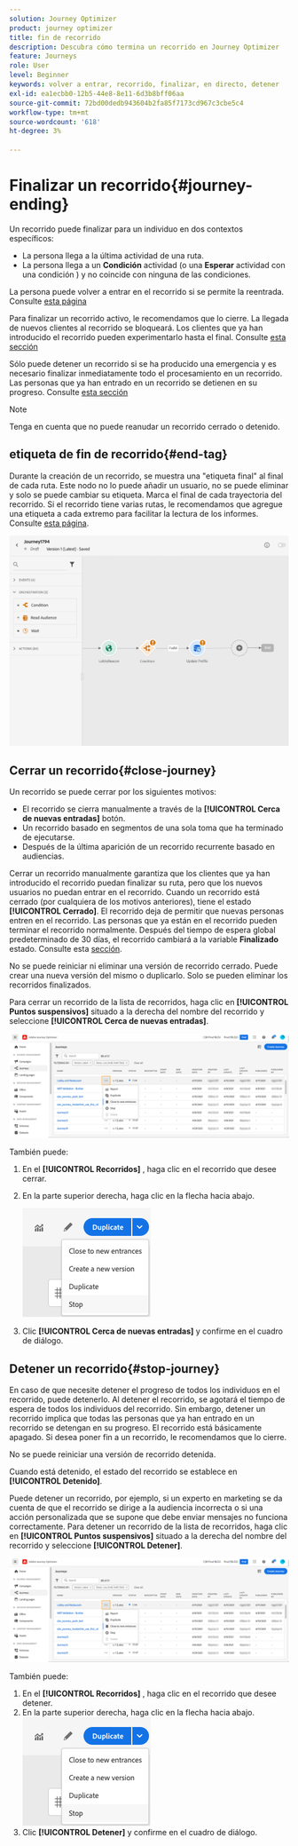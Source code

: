 ```yaml
---
solution: Journey Optimizer
product: journey optimizer
title: fin de recorrido
description: Descubra cómo termina un recorrido en Journey Optimizer
feature: Journeys
role: User
level: Beginner
keywords: volver a entrar, recorrido, finalizar, en directo, detener
exl-id: ea1ecbb0-12b5-44e8-8e11-6d3b8bff06aa
source-git-commit: 72bd00dedb943604b2fa85f7173cd967c3cbe5c4
workflow-type: tm+mt
source-wordcount: '618'
ht-degree: 3%

---
```


# Finalizar un recorrido{#journey-ending}

Un recorrido puede finalizar para un individuo en dos contextos específicos:

* La persona llega a la última actividad de una ruta.
* La persona llega a un **Condición** actividad (o una **Esperar** actividad con una condición ) y no coincide con ninguna de las condiciones.

La persona puede volver a entrar en el recorrido si se permite la reentrada. Consulte [esta página](../building-journeys/journey-gs.md#change-properties)

Para finalizar un recorrido activo, le recomendamos que lo cierre. La llegada de nuevos clientes al recorrido se bloqueará. Los clientes que ya han introducido el recorrido pueden experimentarlo hasta el final. Consulte [esta sección](../building-journeys/journey.md#close-journey)

Sólo puede detener un recorrido si se ha producido una emergencia y es necesario finalizar inmediatamente todo el procesamiento en un recorrido. Las personas que ya han entrado en un recorrido se detienen en su progreso. Consulte [esta sección](../building-journeys/journey.md#stop-journey)

>[!NOTE]
>
>Tenga en cuenta que no puede reanudar un recorrido cerrado o detenido.

## etiqueta de fin de recorrido{#end-tag}

Durante la creación de un recorrido, se muestra una &quot;etiqueta final&quot; al final de cada ruta. Este nodo no lo puede añadir un usuario, no se puede eliminar y solo se puede cambiar su etiqueta. Marca el final de cada trayectoria del recorrido. Si el recorrido tiene varias rutas, le recomendamos que agregue una etiqueta a cada extremo para facilitar la lectura de los informes. Consulte [esta página](../reports/live-report.md).

![](assets/journey-end.png)

<!--

### End activity{#journey-end-activity}

The **[!UICONTROL End]** activity allows you to mark the end of each path of the journey. It is not mandatory but recommended for visual clarity. See [this page](../building-journeys/end-activity.md)

![](assets/journey54.png)

-->

## Cerrar un recorrido{#close-journey}

Un recorrido se puede cerrar por los siguientes motivos:

* El recorrido se cierra manualmente a través de la **[!UICONTROL Cerca de nuevas entradas]** botón.
* Un recorrido basado en segmentos de una sola toma que ha terminado de ejecutarse.
* Después de la última aparición de un recorrido recurrente basado en audiencias.

Cerrar un recorrido manualmente garantiza que los clientes que ya han introducido el recorrido puedan finalizar su ruta, pero que los nuevos usuarios no puedan entrar en el recorrido. Cuando un recorrido está cerrado (por cualquiera de los motivos anteriores), tiene el estado **[!UICONTROL Cerrado]**. El recorrido deja de permitir que nuevas personas entren en el recorrido. Las personas que ya están en el recorrido pueden terminar el recorrido normalmente. Después del tiempo de espera global predeterminado de 30 días, el recorrido cambiará a la variable **Finalizado** estado. Consulte esta [sección](../building-journeys/journey-gs.md#global_timeout).

No se puede reiniciar ni eliminar una versión de recorrido cerrado. Puede crear una nueva versión del mismo o duplicarlo. Solo se pueden eliminar los recorridos finalizados.

Para cerrar un recorrido de la lista de recorridos, haga clic en **[!UICONTROL Puntos suspensivos]** situado a la derecha del nombre del recorrido y seleccione **[!UICONTROL Cerca de nuevas entradas]**.

![](assets/journey-finish-quick-action.png)

También puede:

1. En el **[!UICONTROL Recorridos]** , haga clic en el recorrido que desee cerrar.
1. En la parte superior derecha, haga clic en la flecha hacia abajo.

   ![](assets/finish_drop_down_list.png)

1. Clic **[!UICONTROL Cerca de nuevas entradas]** y confirme en el cuadro de diálogo.

## Detener un recorrido{#stop-journey}

En caso de que necesite detener el progreso de todos los individuos en el recorrido, puede detenerlo. Al detener el recorrido, se agotará el tiempo de espera de todos los individuos del recorrido. Sin embargo, detener un recorrido implica que todas las personas que ya han entrado en un recorrido se detengan en su progreso. El recorrido está básicamente apagado. Si desea poner fin a un recorrido, le recomendamos que lo cierre.

No se puede reiniciar una versión de recorrido detenida.

Cuando está detenido, el estado del recorrido se establece en **[!UICONTROL Detenido]**.

Puede detener un recorrido, por ejemplo, si un experto en marketing se da cuenta de que el recorrido se dirige a la audiencia incorrecta o si una acción personalizada que se supone que debe enviar mensajes no funciona correctamente. Para detener un recorrido de la lista de recorridos, haga clic en **[!UICONTROL Puntos suspensivos]** situado a la derecha del nombre del recorrido y seleccione **[!UICONTROL Detener]**.

![](assets/journey-finish-quick-action.png)

También puede:

1. En el **[!UICONTROL Recorridos]** , haga clic en el recorrido que desee detener.
1. En la parte superior derecha, haga clic en la flecha hacia abajo.
   ![](assets/finish_drop_down_list.png)
1. Clic **[!UICONTROL Detener]** y confirme en el cuadro de diálogo.
